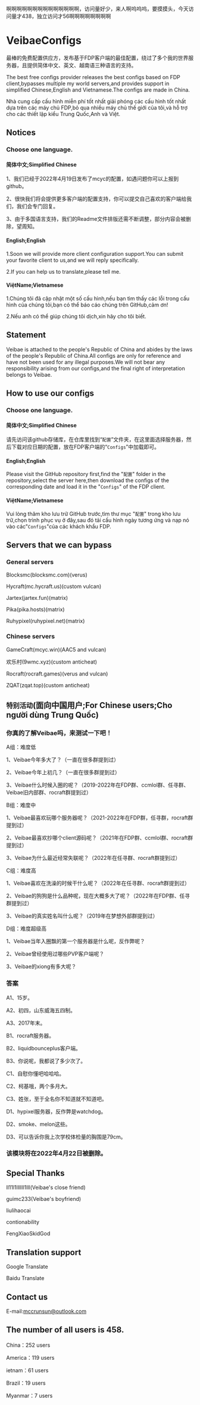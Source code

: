 啊啊啊啊啊啊啊啊啊啊啊啊啊啊，访问量好少，来人啊呜呜呜，要摸摸头，今天访问量才438，独立访问才56啊啊啊啊啊啊啊啊

# VeibaeConfigs
最棒的免费配置供应方，发布基于FDP客户端的最佳配置，绕过了多个我的世界服务器，且提供简体中文、英文、越南语三种语言的支持。

The best free configs provider releases the best configs based on FDP client,bypasses multiple my world servers,and provides support in simplified Chinese,English and Vietnamese.The configs are made in China.

Nhà cung cấp cấu hình miễn phí tốt nhất giải phóng các cấu hình tốt nhất dựa trên các máy chủ FDP,bỏ qua nhiều máy chủ thế giới của tôi,và hỗ trợ cho các thiết lập kiểu Trung Quốc,Anh và Việt.

## Notices
### Choose one language.
#### 简体中文;Simplified Chinese
1、我们已经于2022年4月19日发布了mcyc的配置，如遇问题你可以上报到github。

2、很快我们将会提供更多客户端的配置支持，你可以提交自己喜欢的客户端给我们，我们会专门回复。

3、由于多国语言支持，我们的Readme文件排版还需不断调整，部分内容会被删除，望周知。

#### English;English
1.Soon we will provide more client configuration support.You can submit your favorite client to us,and we will reply specifically.

2.If you can help us to translate,please tell me.

#### ViệtName;Vietnamese
1.Chúng tôi đã cập nhật một số cấu hình,nếu bạn tìm thấy các lỗi trong cấu hình của chúng tôi,bạn có thể báo cáo chúng trên GitHub,cảm ơn!

2.Nếu anh có thể giúp chúng tôi dịch,xin hãy cho tôi biết.

## Statement
Veibae is attached to the people's Republic of China and abides by the laws of the people's Republic of China.All configs are only for reference and have not been used for any illegal purposes.We will not bear any responsibility arising from our configs,and the final right of interpretation belongs to Veibae.

## How to use our configs
### Choose one language.
#### 简体中文;Simplified Chinese
请先访问该github存储库，在仓库里找到“`配置`”文件夹，在这里面选择服务器，然后下载对应日期的配置，放在FDP客户端的“`Configs`”中加载即可。

#### English;English
Please visit the GitHub repository first,find the "`配置`" folder in the repository,select the server here,then download the configs of the corresponding date and load it in the "`Configs`" of the FDP client.

#### ViệtName;Vietnamese
Vui lòng thăm kho lưu trữ GitHub trước,tìm thư mục "`配置`" trong kho lưu trữ,chọn trình phục vụ ở đây,sau đó tải cấu hình ngày tương ứng và nạp nó vào các"`Configs`"của các khách khẩu FDP.

## Servers that we can bypass
### General servers
Blocksmc(blocksmc.com)(verus)

Hycraft(mc.hycraft.us)(custom vulcan)

Jartex(jartex.fun)(matrix)

Pika(pika.hosts)(matrix)

Ruhypixel(ruhypixel.net)(matrix)

### Chinese servers
GameCraft(mcyc.win)(AAC5 and vulcan)

欢乐村(9wmc.xyz)(custom anticheat)

Rocraft(rocraft.games)(verus and vulcan)

ZQAT(zqat.top)(custom anticheat)

## `特别活动`(面向中国用户;For Chinese users;Cho người dùng Trung Quốc)
### 你真的了解Veibae吗，来测试一下吧！

A组：难度低

1、Veibae今年多大了？（一直在很多群提到过）

2、Veibae今年上初几？（一直在很多群提到过）

3、Veibae什么时候入圈的呢？（2019-2022年在FDP群、ccmlol群、任寻群、Veibae旧内部群、rocraft群提到过）

B组：难度中

1、Veibae最喜欢玩哪个服务器呢？（2021-2022年在FDP群，任寻群，rocraft群提到过）

2、Veibae最喜欢抄哪个client源码呢？（2021年在FDP群、ccmlol群、rocraft群提到过）

3、Veibae为什么最近经常失联呢？（2022年在任寻群、rocraft群提到过）

C组：难度高

1、Veibae喜欢在洗澡的时候干什么呢？（2022年在任寻群、rocraft群提到过）

2、Veibae的狗狗是什么品种呢，现在大概多大了呢？（2022年在FDP群、任寻群提到过）

3、Veibae的真实姓名叫什么呢？（2019年在梦想外部群提到过）

D组：难度超级高

1、Veibae当年入圈飘的第一个服务器是什么呢，反作弊呢？

2、Veibae曾经使用过哪些PVP客户端呢？

3、Veibae的xiong有多大呢？

### 答案

A1、15岁。

A2、初四，山东威海五四制。

A3、2017年末。

B1、rocraft服务器。

B2、liquidbounceplus客户端。

B3、你说呢，我都说了多少次了。

C1、自慰你懂吧哈哈哈。

C2、柯基哦，两个多月大。

C3、姓张，至于全名你不知道就不知道吧。

D1、hypixel服务器，反作弊是watchdog。

D2、smoke、melon这些。

D3、可以告诉你我上次学校体检量的胸围是79cm。

### 该模块将在2022年4月22日被删除。

## Special Thanks
ll11l1lIllIl1lll(Veibae's close friend)

guimc233(Veibae's boyfriend)

liulihaocai

contionability

FengXiaoSkidGod

## Translation support
Google Translate

Baidu Translate

## Contact us
E-mail:mccrunsun@outlook.com

## The number of all users is 458.
China：252 users

America：119 users

ietnam：61 users

Brazil：19 users

Myanmar：7 users

